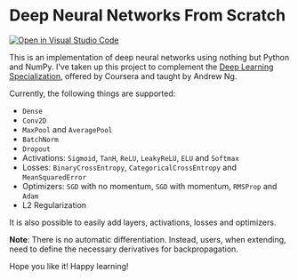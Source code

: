 # Deep Neural Networks From Scratch

[![Open in Visual Studio Code](https://open.vscode.dev/badges/open-in-vscode.svg)](https://open.vscode.dev/MalayAgr/DeepNeuralNetwork-Scratch)


This is an implementation of deep neural networks using nothing but Python and NumPy. I've taken up this project to complement the [Deep Learning Specialization](https://www.coursera.org/specializations/deep-learning), offered by Coursera and taught by Andrew Ng.

Currently, the following things are supported:

- `Dense`
- `Conv2D`
- `MaxPool` and `AveragePool`
- `BatchNorm`
- `Dropout`
- Activations: `Sigmoid`, `TanH`, `ReLU`, `LeakyReLU`, `ELU` and `Softmax`
- Losses: `BinaryCrossEntropy`, `CategoricalCrossEntropy` and `MeanSquaredError`
- Optimizers: `SGD` with no momentum, `SGD` with momentum, `RMSProp` and `Adam`
- L2 Regularization

It is also possible to easily add layers, activations, losses and optimizers.

**Note**: There is no automatic differentiation. Instead, users, when extending, need to define the necessary derivatives for backpropagation.

Hope you like it! Happy learning!
